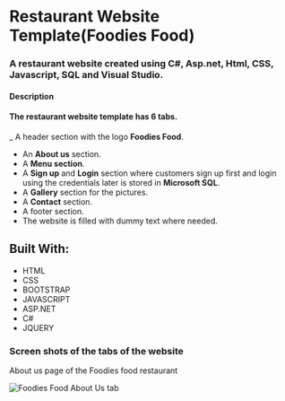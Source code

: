 # Restaurant Website Template(Foodies Food)
### A restaurant website created using C#, Asp.net, Html, CSS, Javascript, SQL and Visual Studio.

#### Description

#### The restaurant website template has 6 tabs.
_ A header section with the logo **Foodies Food**.
- An **About us** section.
- A **Menu section**.
- A **Sign up** and **Login** section where customers sign up first and login using the credentials later is stored in **Microsoft SQL**.
- A **Gallery** section for the pictures.
- A **Contact** section.
- A footer section.
- The website is filled with dummy text where needed.


## Built With:

- HTML
- CSS
- BOOTSTRAP
- JAVASCRIPT
- ASP.NET
- C#
- JQUERY


### Screen shots of the tabs of the website 

About us page of the Foodies food restaurant 

 ![Foodies Food About Us tab](/assets/images/tux.png)
